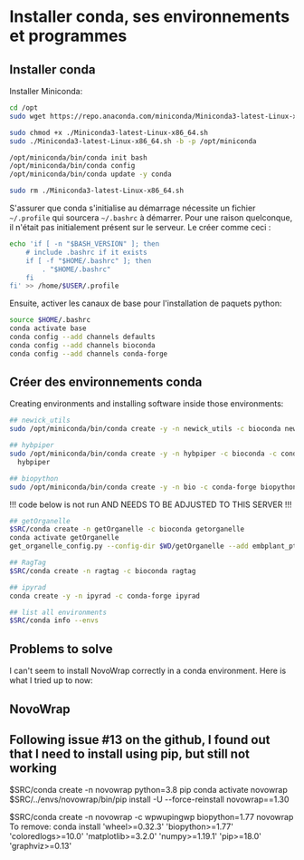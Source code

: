 # Installer conda, ses environnements et programmes

## Installer conda

Installer Miniconda:
```bash
cd /opt
sudo wget https://repo.anaconda.com/miniconda/Miniconda3-latest-Linux-x86_64.sh

sudo chmod +x ./Miniconda3-latest-Linux-x86_64.sh
sudo ./Miniconda3-latest-Linux-x86_64.sh -b -p /opt/miniconda

/opt/miniconda/bin/conda init bash
/opt/miniconda/bin/conda config
/opt/miniconda/bin/conda update -y conda

sudo rm ./Miniconda3-latest-Linux-x86_64.sh

```

S'assurer que conda s'initialise au démarrage nécessite un fichier `~/.profile` qui sourcera 
`~/.bashrc` à démarrer. Pour une raison quelconque, il n'était pas initialement présent sur le serveur. 
Le créer comme ceci :  
```bash
echo 'if [ -n "$BASH_VERSION" ]; then
    # include .bashrc if it exists
    if [ -f "$HOME/.bashrc" ]; then
        . "$HOME/.bashrc"
    fi
fi' >> /home/$USER/.profile

```

Ensuite, activer les canaux de base pour l'installation de paquets python:  
```bash
source $HOME/.bashrc
conda activate base
conda config --add channels defaults
conda config --add channels bioconda
conda config --add channels conda-forge

```

## Créer des environnements conda

Creating environments and installing software inside those environments:  
```bash
## newick_utils
sudo /opt/miniconda/bin/conda create -y -n newick_utils -c bioconda newick_utils -c bioconda catfasta2phyml

## hybpiper
sudo /opt/miniconda/bin/conda create -y -n hybpiper -c bioconda -c conda-forge -c chrisjackson-pellicle \
  hybpiper

## biopython
sudo /opt/miniconda/bin/conda create -y -n bio -c conda-forge biopython

```

!!! code below is not run AND NEEDS TO BE ADJUSTED TO THIS SERVER !!!

```bash
## getOrganelle
$SRC/conda create -n getOrganelle -c bioconda getorganelle
conda activate getOrganelle
get_organelle_config.py --config-dir $WD/getOrganelle --add embplant_pt,embplant_mt,embplant_nr

## RagTag
$SRC/conda create -n ragtag -c bioconda ragtag

## ipyrad
conda create -y -n ipyrad -c conda-forge ipyrad

## list all environments
$SRC/conda info --envs

```



## Problems to solve

I can't seem to install NovoWrap correctly in a conda environment. Here is what I tried up to now:

## NovoWrap
## Following issue #13 on the github, I found out that I need to install using pip, but still not working
$SRC/conda create -n novowrap python=3.8 pip
conda activate novowrap
$SRC/../envs/novowrap/bin/pip install -U --force-reinstall novowrap==1.30

$SRC/conda create -n novowrap -c wpwupingwp biopython=1.77 novowrap
To remove:
conda install 'wheel>=0.32.3' 'biopython>=1.77' 'coloredlogs>=10.0' 'matplotlib>=3.2.0' 'numpy>=1.19.1' 'pip>=18.0' 'graphviz>=0.13'
